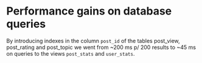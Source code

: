# Performance gains on database queries

By introducing indexes in the column `post_id` of the tables post_view, post_rating and post_topic we went from ~200 ms p/ 200 results to ~45 ms on queries to the views `post_stats` and `user_stats`.
